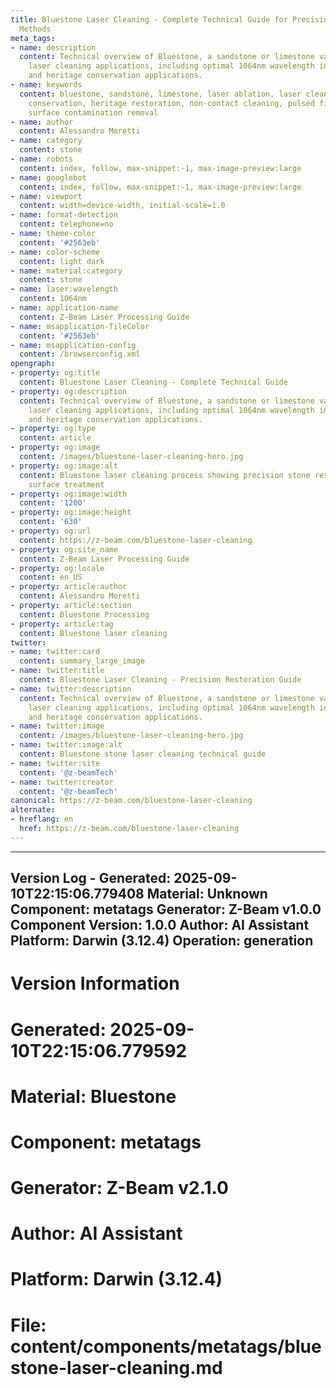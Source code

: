 ```yaml
---
title: Bluestone Laser Cleaning - Complete Technical Guide for Precision Stone Restoration
  Methods
meta_tags:
- name: description
  content: Technical overview of Bluestone, a sandstone or limestone variant, for
    laser cleaning applications, including optimal 1064nm wavelength interaction,
    and heritage conservation applications.
- name: keywords
  content: bluestone, sandstone, limestone, laser ablation, laser cleaning, stone
    conservation, heritage restoration, non-contact cleaning, pulsed fiber laser,
    surface contamination removal
- name: author
  content: Alessandro Moretti
- name: category
  content: stone
- name: robots
  content: index, follow, max-snippet:-1, max-image-preview:large
- name: googlebot
  content: index, follow, max-snippet:-1, max-image-preview:large
- name: viewport
  content: width=device-width, initial-scale=1.0
- name: format-detection
  content: telephone=no
- name: theme-color
  content: '#2563eb'
- name: color-scheme
  content: light dark
- name: material:category
  content: stone
- name: laser:wavelength
  content: 1064nm
- name: application-name
  content: Z-Beam Laser Processing Guide
- name: msapplication-TileColor
  content: '#2563eb'
- name: msapplication-config
  content: /browserconfig.xml
opengraph:
- property: og:title
  content: Bluestone Laser Cleaning - Complete Technical Guide
- property: og:description
  content: Technical overview of Bluestone, a sandstone or limestone variant, for
    laser cleaning applications, including optimal 1064nm wavelength interaction,
    and heritage conservation applications.
- property: og:type
  content: article
- property: og:image
  content: /images/bluestone-laser-cleaning-hero.jpg
- property: og:image:alt
  content: Bluestone laser cleaning process showing precision stone restoration and
    surface treatment
- property: og:image:width
  content: '1200'
- property: og:image:height
  content: '630'
- property: og:url
  content: https://z-beam.com/bluestone-laser-cleaning
- property: og:site_name
  content: Z-Beam Laser Processing Guide
- property: og:locale
  content: en_US
- property: article:author
  content: Alessandro Moretti
- property: article:section
  content: Bluestone Processing
- property: article:tag
  content: Bluestone laser cleaning
twitter:
- name: twitter:card
  content: summary_large_image
- name: twitter:title
  content: Bluestone Laser Cleaning - Precision Restoration Guide
- name: twitter:description
  content: Technical overview of Bluestone, a sandstone or limestone variant, for
    laser cleaning applications, including optimal 1064nm wavelength interaction,
    and heritage conservation applications.
- name: twitter:image
  content: /images/bluestone-laser-cleaning-hero.jpg
- name: twitter:image:alt
  content: Bluestone stone laser cleaning technical guide
- name: twitter:site
  content: '@z-beamTech'
- name: twitter:creator
  content: '@z-beamTech'
canonical: https://z-beam.com/bluestone-laser-cleaning
alternate:
- hreflang: en
  href: https://z-beam.com/bluestone-laser-cleaning
---
```


---
Version Log - Generated: 2025-09-10T22:15:06.779408
Material: Unknown
Component: metatags
Generator: Z-Beam v1.0.0
Component Version: 1.0.0
Author: AI Assistant
Platform: Darwin (3.12.4)
Operation: generation
---

# Version Information
# Generated: 2025-09-10T22:15:06.779592
# Material: Bluestone
# Component: metatags
# Generator: Z-Beam v2.1.0
# Author: AI Assistant
# Platform: Darwin (3.12.4)
# File: content/components/metatags/bluestone-laser-cleaning.md